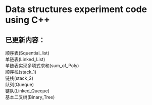 # Data structures experiment code using C++
## 已更新内容：
顺序表(Squential_list)  
单链表(Linked_List)  
单链表实现多项式求和(sum_of_Poly)  
顺序栈(stack_1)  
链栈(stack_2)  
队列(Queque)    
链队(Linked_Queque)  
基本二叉树(Binary_Tree)
